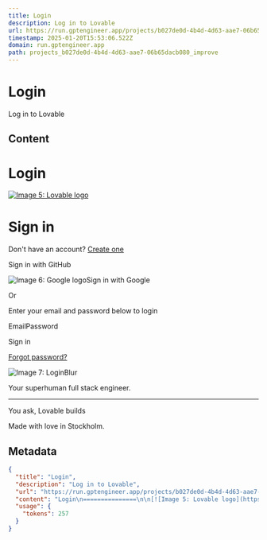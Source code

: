 ```yaml
---
title: Login
description: Log in to Lovable
url: https://run.gptengineer.app/projects/b027de0d-4b4d-4d63-aae7-06b65dacb080/improve
timestamp: 2025-01-20T15:53:06.522Z
domain: run.gptengineer.app
path: projects_b027de0d-4b4d-4d63-aae7-06b65dacb080_improve
---
```


# Login


Log in to Lovable


## Content

Login
===============

[![Image 5: Lovable logo](https://run.gptengineer.app/_next/image?url=%2Fimg%2Flovable-logo-text-nav.png&w=384&q=75)](https://run.gptengineer.app/)

Sign in
=======

Don't have an account? [Create one](https://run.gptengineer.app/signup?redirect=https://run.gptengineer.app/projects/b027de0d-4b4d-4d63-aae7-06b65dacb080/improve)

Sign in with GitHub

![Image 6: Google logo](https://run.gptengineer.app/img/google.svg)Sign in with Google

Or

Enter your email and password below to login

EmailPassword

Sign in

[Forgot password?](https://run.gptengineer.app/password-reset)

![Image 7: LoginBlur](https://run.gptengineer.app/_next/image?url=%2F_next%2Fstatic%2Fmedia%2FLoginBlur.bc3c4c03.png&w=3840&q=75)

Your superhuman full stack engineer.  

---------------------------------------

You ask, Lovable builds

Made with love in Stockholm.

## Metadata

```json
{
  "title": "Login",
  "description": "Log in to Lovable",
  "url": "https://run.gptengineer.app/projects/b027de0d-4b4d-4d63-aae7-06b65dacb080/improve",
  "content": "Login\n===============\n\n[![Image 5: Lovable logo](https://run.gptengineer.app/_next/image?url=%2Fimg%2Flovable-logo-text-nav.png&w=384&q=75)](https://run.gptengineer.app/)\n\nSign in\n=======\n\nDon't have an account? [Create one](https://run.gptengineer.app/signup?redirect=https://run.gptengineer.app/projects/b027de0d-4b4d-4d63-aae7-06b65dacb080/improve)\n\nSign in with GitHub\n\n![Image 6: Google logo](https://run.gptengineer.app/img/google.svg)Sign in with Google\n\nOr\n\nEnter your email and password below to login\n\nEmailPassword\n\nSign in\n\n[Forgot password?](https://run.gptengineer.app/password-reset)\n\n![Image 7: LoginBlur](https://run.gptengineer.app/_next/image?url=%2F_next%2Fstatic%2Fmedia%2FLoginBlur.bc3c4c03.png&w=3840&q=75)\n\nYour superhuman full stack engineer.  \n\n---------------------------------------\n\nYou ask, Lovable builds\n\nMade with love in Stockholm.",
  "usage": {
    "tokens": 257
  }
}
```
